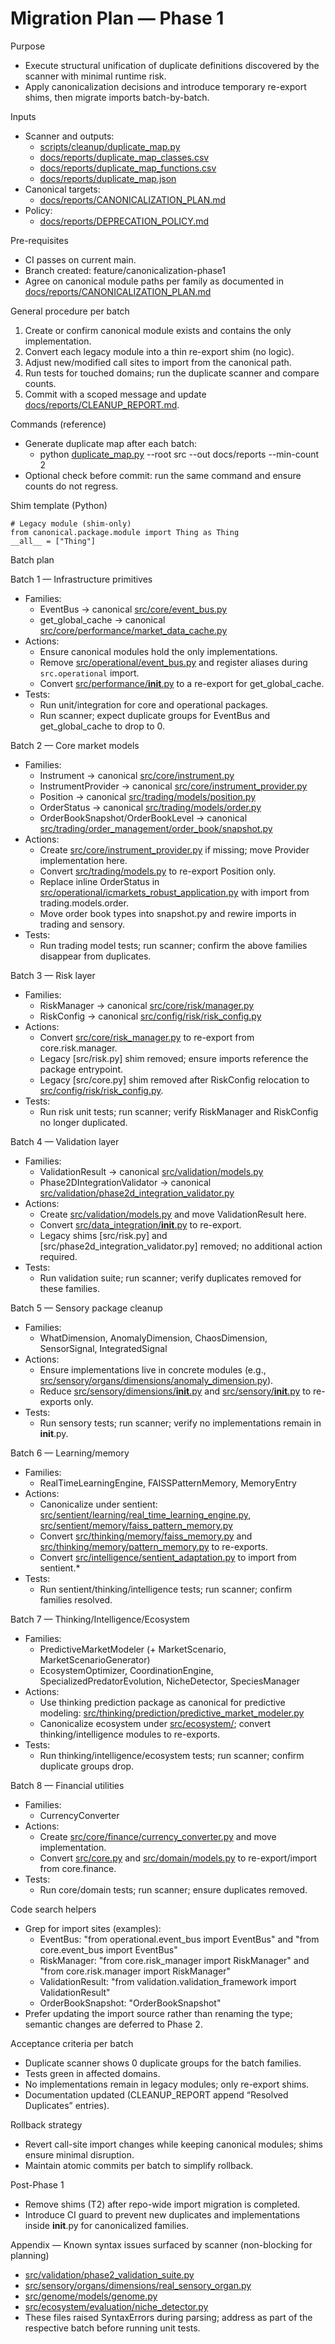 # Migration Plan — Phase 1

Purpose
- Execute structural unification of duplicate definitions discovered by the scanner with minimal runtime risk.
- Apply canonicalization decisions and introduce temporary re-export shims, then migrate imports batch-by-batch.

Inputs
- Scanner and outputs:
  - [scripts/cleanup/duplicate_map.py](scripts/cleanup/duplicate_map.py)
  - [docs/reports/duplicate_map_classes.csv](docs/reports/duplicate_map_classes.csv)
  - [docs/reports/duplicate_map_functions.csv](docs/reports/duplicate_map_functions.csv)
  - [docs/reports/duplicate_map.json](docs/reports/duplicate_map.json)
- Canonical targets:
  - [docs/reports/CANONICALIZATION_PLAN.md](docs/reports/CANONICALIZATION_PLAN.md)
- Policy:
  - [docs/reports/DEPRECATION_POLICY.md](docs/reports/DEPRECATION_POLICY.md)

Pre-requisites
- CI passes on current main.
- Branch created: feature/canonicalization-phase1
- Agree on canonical module paths per family as documented in [docs/reports/CANONICALIZATION_PLAN.md](docs/reports/CANONICALIZATION_PLAN.md)

General procedure per batch
1) Create or confirm canonical module exists and contains the only implementation.
2) Convert each legacy module into a thin re-export shim (no logic).
3) Adjust new/modified call sites to import from the canonical path.
4) Run tests for touched domains; run the duplicate scanner and compare counts.
5) Commit with a scoped message and update [docs/reports/CLEANUP_REPORT.md](docs/reports/CLEANUP_REPORT.md).

Commands (reference)
- Generate duplicate map after each batch:
  - python [duplicate_map.py](../../scripts/cleanup/duplicate_map.py) --root src --out docs/reports --min-count 2
- Optional check before commit: run the same command and ensure counts do not regress.

Shim template (Python)
```
# Legacy module (shim-only)
from canonical.package.module import Thing as Thing
__all__ = ["Thing"]
```

Batch plan

Batch 1 — Infrastructure primitives
- Families:
  - EventBus → canonical [src/core/event_bus.py](src/core/event_bus.py)
  - get_global_cache → canonical [src/core/performance/market_data_cache.py](src/core/performance/market_data_cache.py)
- Actions:
  - Ensure canonical modules hold the only implementations.
  - Remove [src/operational/event_bus.py](src/operational/event_bus.py) and register aliases during `src.operational` import.
  - Convert [src/performance/__init__.py](src/performance/__init__.py) to a re-export for get_global_cache.
- Tests:
  - Run unit/integration for core and operational packages.
  - Run scanner; expect duplicate groups for EventBus and get_global_cache to drop to 0.

Batch 2 — Core market models
- Families:
  - Instrument → canonical [src/core/instrument.py](src/core/instrument.py)
  - InstrumentProvider → canonical [src/core/instrument_provider.py](src/core/instrument_provider.py)
  - Position → canonical [src/trading/models/position.py](src/trading/models/position.py)
  - OrderStatus → canonical [src/trading/models/order.py](src/trading/models/order.py)
  - OrderBookSnapshot/OrderBookLevel → canonical [src/trading/order_management/order_book/snapshot.py](src/trading/order_management/order_book/snapshot.py)
- Actions:
  - Create [src/core/instrument_provider.py](src/core/instrument_provider.py) if missing; move Provider implementation here.
  - Convert [src/trading/models.py](src/trading/models.py) to re-export Position only.
  - Replace inline OrderStatus in [src/operational/icmarkets_robust_application.py](src/operational/icmarkets_robust_application.py) with import from trading.models.order.
  - Move order book types into snapshot.py and rewire imports in trading and sensory.
- Tests:
  - Run trading model tests; run scanner; confirm the above families disappear from duplicates.

Batch 3 — Risk layer
- Families:
  - RiskManager → canonical [src/core/risk/manager.py](src/core/risk/manager.py)
  - RiskConfig → canonical [src/config/risk/risk_config.py](src/config/risk/risk_config.py)
- Actions:
  - Convert [src/core/risk_manager.py](src/core/risk_manager.py) to re-export from core.risk.manager.
  - Legacy [src/risk.py] shim removed; ensure imports reference the package entrypoint.
  - Legacy [src/core.py] shim removed after RiskConfig relocation to [src/config/risk/risk_config.py](src/config/risk/risk_config.py).
- Tests:
  - Run risk unit tests; run scanner; verify RiskManager and RiskConfig no longer duplicated.

Batch 4 — Validation layer
- Families:
  - ValidationResult → canonical [src/validation/models.py](src/validation/models.py)
  - Phase2DIntegrationValidator → canonical [src/validation/phase2d_integration_validator.py](src/validation/phase2d_integration_validator.py)
- Actions:
  - Create [src/validation/models.py](src/validation/models.py) and move ValidationResult here.
  - Convert [src/data_integration/__init__.py](src/data_integration/__init__.py) to re-export.
  - Legacy shims [src/risk.py] and [src/phase2d_integration_validator.py] removed; no additional action required.
- Tests:
  - Run validation suite; run scanner; verify duplicates removed for these families.

Batch 5 — Sensory package cleanup
- Families:
  - WhatDimension, AnomalyDimension, ChaosDimension, SensorSignal, IntegratedSignal
- Actions:
  - Ensure implementations live in concrete modules (e.g., [src/sensory/organs/dimensions/anomaly_dimension.py](src/sensory/organs/dimensions/anomaly_dimension.py)).
  - Reduce [src/sensory/dimensions/__init__.py](src/sensory/dimensions/__init__.py) and [src/sensory/__init__.py](src/sensory/__init__.py) to re-exports only.
- Tests:
  - Run sensory tests; run scanner; verify no implementations remain in __init__.py.

Batch 6 — Learning/memory
- Families:
  - RealTimeLearningEngine, FAISSPatternMemory, MemoryEntry
- Actions:
  - Canonicalize under sentient: [src/sentient/learning/real_time_learning_engine.py](src/sentient/learning/real_time_learning_engine.py), [src/sentient/memory/faiss_pattern_memory.py](src/sentient/memory/faiss_pattern_memory.py)
  - Convert [src/thinking/memory/faiss_memory.py](src/thinking/memory/faiss_memory.py) and [src/thinking/memory/pattern_memory.py](src/thinking/memory/pattern_memory.py) to re-exports.
  - Convert [src/intelligence/sentient_adaptation.py](src/intelligence/sentient_adaptation.py) to import from sentient.*
- Tests:
  - Run sentient/thinking/intelligence tests; run scanner; confirm families resolved.

Batch 7 — Thinking/Intelligence/Ecosystem
- Families:
  - PredictiveMarketModeler (+ MarketScenario, MarketScenarioGenerator)
  - EcosystemOptimizer, CoordinationEngine, SpecializedPredatorEvolution, NicheDetector, SpeciesManager
- Actions:
  - Use thinking prediction package as canonical for predictive modeling: [src/thinking/prediction/predictive_market_modeler.py](src/thinking/prediction/predictive_market_modeler.py)
  - Canonicalize ecosystem under [src/ecosystem/](src/ecosystem/); convert thinking/intelligence modules to re-exports.
- Tests:
  - Run thinking/intelligence/ecosystem tests; run scanner; confirm duplicate groups drop.

Batch 8 — Financial utilities
- Families:
  - CurrencyConverter
- Actions:
  - Create [src/core/finance/currency_converter.py](src/core/finance/currency_converter.py) and move implementation.
  - Convert [src/core.py](src/core.py) and [src/domain/models.py](src/domain/models.py) to re-export/import from core.finance.
- Tests:
  - Run core/domain tests; run scanner; ensure duplicates removed.

Code search helpers
- Grep for import sites (examples):
  - EventBus: "from operational.event_bus import EventBus" and "from core.event_bus import EventBus"
  - RiskManager: "from core.risk_manager import RiskManager" and "from core.risk.manager import RiskManager"
  - ValidationResult: "from validation.validation_framework import ValidationResult"
  - OrderBookSnapshot: "OrderBookSnapshot"
- Prefer updating the import source rather than renaming the type; semantic changes are deferred to Phase 2.

Acceptance criteria per batch
- Duplicate scanner shows 0 duplicate groups for the batch families.
- Tests green in affected domains.
- No implementations remain in legacy modules; only re-export shims.
- Documentation updated (CLEANUP_REPORT append “Resolved Duplicates” entries).

Rollback strategy
- Revert call-site import changes while keeping canonical modules; shims ensure minimal disruption.
- Maintain atomic commits per batch to simplify rollback.

Post-Phase 1
- Remove shims (T2) after repo-wide import migration is completed.
- Introduce CI guard to prevent new duplicates and implementations inside __init__.py for canonicalized families.

Appendix — Known syntax issues surfaced by scanner (non-blocking for planning)
- [src/validation/phase2_validation_suite.py](src/validation/phase2_validation_suite.py)
- [src/sensory/organs/dimensions/real_sensory_organ.py](src/sensory/organs/dimensions/real_sensory_organ.py)
- [src/genome/models/genome.py](src/genome/models/genome.py)
- [src/ecosystem/evaluation/niche_detector.py](src/ecosystem/evaluation/niche_detector.py)
- These files raised SyntaxErrors during parsing; address as part of the respective batch before running unit tests.
